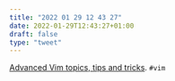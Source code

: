 ```yaml
---
title: "2022 01 29 12 43 27"
date: 2022-01-29T12:43:27+01:00
draft: false
type: "tweet"
---
```

[Advanced Vim topics, tips and tricks](https://www.integralist.co.uk/posts/vim/). `#vim`
